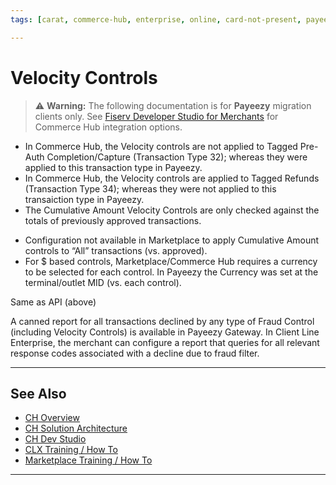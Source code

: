 ```yaml
---
tags: [carat, commerce-hub, enterprise, online, card-not-present, payeezy]

---
```


# Velocity Controls

<!-- theme: danger -->
>  :warning: **Warning:** The following documentation is for **Payeezy** migration clients only. See [Fiserv Developer Studio for Merchants](https://developer.fiserv.com/merchants) for Commerce Hub integration options.

<!--type: tab
titles: API, Configuration, Virtual Terminal, Reporting
-->

- In Commerce Hub, the Velocity controls are not applied to Tagged Pre-Auth Completion/Capture (Transaction Type 32); whereas they were applied to this transaction type in Payeezy.
- In Commerce Hub, the Velocity controls are applied to Tagged Refunds (Transaction Type 34); whereas they were not applied to this transaiction type in Payeezy.
- The Cumulative Amount Velocity Controls are only checked against the totals of previously approved transactions.

<!--
type: tab
-->

- Configuration not available in Marketplace to apply Cumulative Amount controls to “All” transactions (vs. approved).
- For $ based controls, Marketplace/Commerce Hub requires a currency to be selected for each control.  In Payeezy the Currency was set at the terminal/outlet MID (vs. each control).

<!--
type: tab
-->

Same as API (above)

<!--
type: tab
-->

A canned report for all transactions declined by any type of Fraud Control (including Velocity Controls) is available in Payeezy Gateway.  In Client Line Enterprise, the merchant can configure a report that queries for all relevant response codes associated with a decline due to fraud filter.

<!-- type: tab-end -->


---
## See Also

- [CH Overview](?path=docs/Resources/API-Documents/Payments_VAS/Verification.md)
- [CH Solution Architecture](?path=docs/Resources/API-Documents/Payments_VAS/Verification.md)
- [CH Dev Studio](?path=docs/Resources/API-Documents/Payments_VAS/Verification.md)
- [CLX Training / How To](?path=docs/Resources/API-Documents/Payments_VAS/Verification.md)
- [Marketplace Training / How To](?path=docs/Resources/API-Documents/Payments_VAS/Verification.md)


---
